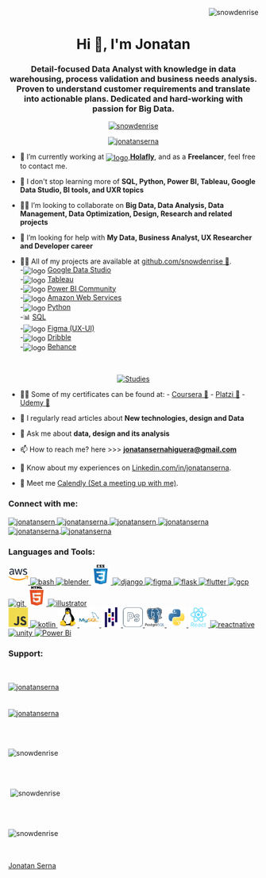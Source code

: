 <p align="right"> 
  <img src="https://komarev.com/ghpvc/?username=snowdenrise&label=Profile%20views&color=0e75b6&style=flat" alt="snowdenrise" /> 
</p>

<h1 align="center">Hi 👋, I'm Jonatan</h1>
              
<h3 align="center">Detail-focused Data Analyst with knowledge in data warehousing, process validation and business needs analysis. Proven to understand customer requirements and translate into actionable plans. Dedicated and hard-working with passion for Big Data.</h3>


<p align="center"> 
  <a href="https://github.com/ryo-ma/github-profile-trophy"><img src="https://github-profile-trophy.vercel.app/?username=snowdenrise" alt="snowdenrise" /></a> 
</p>

<p align="center">
  <a href="https://twitter.com/jonatanserna" target="blank">
    <img src="https://img.shields.io/twitter/follow/jonatanserna?logo=twitter&style=for-the-badge" alt="jonatanserna" />
  </a> 
</p>

- 🔭 I’m currently working at <a href="https://www.esim.holafly.com/"> <img align="center" src="[https://t2.gstatic.com/faviconV2?client=SOCIAL&type=FAVICON&fallback_opts=TYPE,SIZE,URL&url=http://www.wizeline.com&size=16](https://tzgvp7n8bz3v-u4239.pressidiumcdn.com/wp-content/uploads/2020/05/cropped-favicon-192x192.png)" alt="logo" height="20" width="20" />  **Holafly**</a>, and as a **Freelancer**, feel free to contact me.

- 🌱 I don't stop learning more of **SQL, Python, Power BI, Tableau, Google Data Studio, BI tools, and UXR topics**

- 🕺🏻 I’m looking to collaborate on **Big Data, Data Analysis, Data Management, Data Optimization, Design, Research and related projects**

- 🤝 I’m looking for help with **My Data, Business Analyst, UX Researcher and Developer career**

- 👨‍💻 All of my projects are available at [github.com/snowdenrise 🔗](https://github.com/snowdenrise/ "Snowdenrise").<br>
        -<img align="center" src="https://www.gstatic.com/analytics-lego/svg/ic_looker_studio.svg" alt="logo" height="20" width="20" /> [Google Data Studio](https://lookerstudio.google.com/reporting/9314cf26-29fb-46a4-abf5-cce5df7999d1/page/t5EBB) <br>
        -<img align="center" src="https://t2.gstatic.com/faviconV2?client=SOCIAL&type=FAVICON&fallback_opts=TYPE,SIZE,URL&url=http://www.tableau.com/&size=16" alt="logo" height="20" width="20" /> [Tableau](https://public.tableau.com/app/profile/jonatan1623) <br>
        -<img align="center" src="https://app.powerbi.com/13.0.22352.90/images/PowerBI_MasterLogo.svg" alt="logo" height="15" width="20" /> [Power BI Community](https://community.powerbi.com/t5/Data-Stories-Gallery/bd-p/DataStoriesGallery) <br>
        -<img align="center" src="https://a0.awsstatic.com/libra-css/images/logos/aws_smile-header-desktop-en-white_59x35@2x.png" alt="logo" height="15" width="20" /> [Amazon Web Services](https://aws.amazon.com/) <br>
        -<img align="center" src="https://t3.gstatic.com/faviconV2?client=SOCIAL&type=FAVICON&fallback_opts=TYPE,SIZE,URL&url=https://www.python.org/&size=16" alt="logo" height="20" width="20" /> [Python](https://dash.gallery/Portal/) <br>
        -📊 [SQL](https://www.mysql.com/) <br>
        -<img align="center" src="https://www.vectorlogo.zone/logos/figma/figma-icon.svg" alt="logo" height="20" width="20" /> [Figma (UX-UI)](https://www.figma.com/team_invite/redeem/VGeuMnVUs3vIGtaimvZwTt) <br>
        -<img align="center" src="https://upload.wikimedia.org/wikipedia/commons/a/a6/Tabler-icons_brand-dribbble-filled.svg" alt="logo" height="20" width="20" /> [Dribble](https://dribbble.com/jonatanserna) <br>
        -<img align="center" src="https://upload.wikimedia.org/wikipedia/commons/5/58/Behance_while_icon.svg" alt="logo" height="20" width="20" /> [Behance](https://www.behance.net/jonatanserna) <br>
        

<br>
<p align="center">
<a href="https://github.com/snowdenrise/snowdenrise.github.io">
<img align="center" src="https://user-images.githubusercontent.com/85919098/203879717-9d90bc7d-6e1a-4bd9-8c5b-7ab562e7a5de.gif" alt="Studies" height="108" width="200" />
</a>
</p>

- 🎒🏫 Some of my certificates can be found at:
       - [Coursera 🔗](https://www.coursera.org/user/2dee353dbb63bba59febf789e83b3cd5) 
       - [Platzi 🔗](https://platzi.com/p/jonatanserna/) 
       - [Udemy 🔗](https://www.udemy.com/user/jonatan-serna-higuera/)

- 📝 I regularly read articles about **New technologies, design and Data**

- 💬 Ask me about **data, design and its analysis**

- 📫 How to reach me? here >>> **jonatansernahiguera@gmail.com**

- 📄 Know about my experiences on [Linkedin.com/in/jonatanserna](https://www.linkedin.com/in/jonatanserna "LinkedIn").

- 📆 Meet me [Calendly (Set a meeting up with me)](https://calendly.com/jonatansernahiguera "Calendly").

<h3 align="left">Connect with me:</h3>
<p align="left">
<a href="https://twitter.com/jonatanserna" target="blank">
  <img align="center" src="https://raw.githubusercontent.com/rahuldkjain/github-profile-readme-generator/master/src/images/icons/Social/twitter.svg" alt="jonatansern" height="30" width="40" />
  </a>
<a href="https://linkedin.com/in/jonatanserna" target="blank">
  <img align="center" src="https://raw.githubusercontent.com/rahuldkjain/github-profile-readme-generator/master/src/images/icons/Social/linked-in-alt.svg" alt="jonatanserna" height="30" width="40" />
  </a>
<a href="https://stackoverflow.com/users/jonatansern" target="blank">
  <img align="center" src="https://raw.githubusercontent.com/rahuldkjain/github-profile-readme-generator/master/src/images/icons/Social/stack-overflow.svg" alt="jonatansern" height="30" width="40" />
  </a>
<a href="https://fb.com/jonatanserna" target="blank">
  <img align="center" src="https://raw.githubusercontent.com/rahuldkjain/github-profile-readme-generator/master/src/images/icons/Social/facebook.svg" alt="jonatanserna" height="30" width="40" />
  </a>
<a href="https://instagram.com/jonatanserna" target="blank">
  <img align="center" src="https://raw.githubusercontent.com/rahuldkjain/github-profile-readme-generator/master/src/images/icons/Social/instagram.svg" alt="jonatanserna" height="30" width="40" />
  </a>
<a href="https://discord.gg/jonatanserna" target="blank">
  <img align="center" src="https://raw.githubusercontent.com/rahuldkjain/github-profile-readme-generator/master/src/images/icons/Social/discord.svg" alt="jonatanserna" height="30" width="40" />
  </a>
</p>

<h3 align="left">Languages and Tools:</h3>
<p align="left"> 
  <a href="https://aws.amazon.com" target="_blank" rel="noreferrer"> 
  <img src="https://raw.githubusercontent.com/devicons/devicon/master/icons/amazonwebservices/amazonwebservices-original-wordmark.svg" alt="aws" width="40" height="40"/> 
  </a> 
  <a href="https://www.gnu.org/software/bash/" target="_blank" rel="noreferrer"> 
  <img src="https://www.vectorlogo.zone/logos/gnu_bash/gnu_bash-icon.svg" alt="bash" width="40" height="40"/> </a> <a href="https://www.blender.org/" target="_blank" rel="noreferrer"> <img src="https://download.blender.org/branding/community/blender_community_badge_white.svg" alt="blender" width="40" height="40"/> </a> <a href="https://www.w3schools.com/css/" target="_blank" rel="noreferrer"> <img src="https://raw.githubusercontent.com/devicons/devicon/master/icons/css3/css3-original-wordmark.svg" alt="css3" width="40" height="40"/> </a> <a href="https://www.djangoproject.com/" target="_blank" rel="noreferrer"> <img src="https://cdn.worldvectorlogo.com/logos/django.svg" alt="django" width="40" height="40"/> </a> <a href="https://www.figma.com/" target="_blank" rel="noreferrer"> <img src="https://www.vectorlogo.zone/logos/figma/figma-icon.svg" alt="figma" width="40" height="40"/> </a> <a href="https://flask.palletsprojects.com/" target="_blank" rel="noreferrer"> <img src="https://www.vectorlogo.zone/logos/pocoo_flask/pocoo_flask-icon.svg" alt="flask" width="40" height="40"/> </a> <a href="https://flutter.dev" target="_blank" rel="noreferrer"> <img src="https://www.vectorlogo.zone/logos/flutterio/flutterio-icon.svg" alt="flutter" width="40" height="40"/> </a> <a href="https://cloud.google.com" target="_blank" rel="noreferrer"> <img src="https://www.vectorlogo.zone/logos/google_cloud/google_cloud-icon.svg" alt="gcp" width="40" height="40"/> </a> <a href="https://git-scm.com/" target="_blank" rel="noreferrer"> <img src="https://www.vectorlogo.zone/logos/git-scm/git-scm-icon.svg" alt="git" width="40" height="40"/> </a> <a href="https://www.w3.org/html/" target="_blank" rel="noreferrer"> <img src="https://raw.githubusercontent.com/devicons/devicon/master/icons/html5/html5-original-wordmark.svg" alt="html5" width="40" height="40"/> </a> <a href="https://www.adobe.com/in/products/illustrator.html" target="_blank" rel="noreferrer"> <img src="https://www.vectorlogo.zone/logos/adobe_illustrator/adobe_illustrator-icon.svg" alt="illustrator" width="40" height="40"/> </a> 
  <br>  
  <a href="https://developer.mozilla.org/en-US/docs/Web/JavaScript" target="_blank" rel="noreferrer"> <img src="https://raw.githubusercontent.com/devicons/devicon/master/icons/javascript/javascript-original.svg" alt="javascript" width="40" height="40"/> </a> <a href="https://kotlinlang.org" target="_blank" rel="noreferrer"> <img src="https://www.vectorlogo.zone/logos/kotlinlang/kotlinlang-icon.svg" alt="kotlin" width="40" height="40"/> </a> <a href="https://www.linux.org/" target="_blank" rel="noreferrer"> <img src="https://raw.githubusercontent.com/devicons/devicon/master/icons/linux/linux-original.svg" alt="linux" width="40" height="40"/> </a> <a href="https://www.mysql.com/" target="_blank" rel="noreferrer"> <img src="https://raw.githubusercontent.com/devicons/devicon/master/icons/mysql/mysql-original-wordmark.svg" alt="mysql" width="40" height="40"/> </a> <a href="https://pandas.pydata.org/" target="_blank" rel="noreferrer"> <img src="https://raw.githubusercontent.com/devicons/devicon/2ae2a900d2f041da66e950e4d48052658d850630/icons/pandas/pandas-original.svg" alt="pandas" width="40" height="40"/> </a> <a href="https://www.photoshop.com/en" target="_blank" rel="noreferrer"> <img src="https://raw.githubusercontent.com/devicons/devicon/master/icons/photoshop/photoshop-line.svg" alt="photoshop" width="40" height="40"/> </a> <a href="https://www.postgresql.org" target="_blank" rel="noreferrer"> <img src="https://raw.githubusercontent.com/devicons/devicon/master/icons/postgresql/postgresql-original-wordmark.svg" alt="postgresql" width="40" height="40"/> </a> <a href="https://www.python.org" target="_blank" rel="noreferrer"> <img src="https://raw.githubusercontent.com/devicons/devicon/master/icons/python/python-original.svg" alt="python" width="40" height="40"/> </a> <a href="https://reactjs.org/" target="_blank" rel="noreferrer"> <img src="https://raw.githubusercontent.com/devicons/devicon/master/icons/react/react-original-wordmark.svg" alt="react" width="40" height="40"/> </a> <a href="https://reactnative.dev/" target="_blank" rel="noreferrer"> <img src="https://reactnative.dev/img/header_logo.svg" alt="reactnative" width="40" height="40"/> </a> 
  <a href="https://unity.com/" target="_blank" rel="noreferrer"> <img src="https://www.vectorlogo.zone/logos/unity3d/unity3d-icon.svg" alt="unity" width="40" height="40"/> </a> 
  <a href="https://powerbi.microsoft.com" target="_blank" rel="noreferrer"> <img src="https://www.vectorlogo.zone/logos/microsoft_powerbi/microsoft_powerbi-icon.svg" alt="Power Bi" width="40" height="40"/> </a> 
</p>

<h3 align="left">Support:</h3>
<br>
<p>
  <a href="https://www.buymeacoffee.com/jonatanserna"> 
    <img align="center" src="https://cdn.buymeacoffee.com/buttons/v2/default-yellow.png" height="50" width="210" alt="jonatanserna" />
  </a>
  <br>
  <br>
  <a href="https://ko-fi.com/jonatanserna"> 
  <br>
  <img align="center" src="https://cdn.ko-fi.com/cdn/kofi3.png?v=3" height="50" width="210" alt="jonatanserna" /></a>
</p>
<br>
<br>

<p><img align="center" src="https://github-readme-stats.vercel.app/api/top-langs?username=snowdenrise&show_icons=true&locale=en&layout=compact" alt="snowdenrise" /></p>
<br>
<br>
<p>&nbsp;<img align="center" src="https://github-readme-stats.vercel.app/api?username=snowdenrise&show_icons=true&locale=en" alt="snowdenrise" /></p>
<br>
<br>
<p><img align="center" src="https://github-readme-streak-stats.herokuapp.com/?user=snowdenrise&" alt="snowdenrise" /></p>
<br>
<br>


<script src="https://platform.linkedin.com/badges/js/profile.js" async defer type="text/javascript"></script>

<div class="badge-base LI-profile-badge" data-locale="en_US" data-size="medium" data-theme="dark" data-type="VERTICAL" data-vanity="jonatanserna" data-version="v1"><a class="badge-base__link LI-simple-link" href="https://co.linkedin.com/in/jonatanserna/en?trk=profile-badge">Jonatan Serna</a></div>
              
